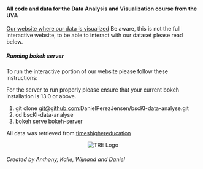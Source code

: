 #### All code and data for the Data Analysis and Visualization course from the UVA

[Our website where our data is visualized](https://danielperezjensen.github.io/bscKI-data-analyse/) Be aware, this is not the full interactive website, to be able to interact with our dataset please read below.

##### Running bokeh server
To run the interactive portion of our website please follow these instructions:

For the server to run properly please ensure that your current bokeh installation is 13.0 or above.

1. git clone git@github.com:DanielPerezJensen/bscKI-data-analyse.git
2. cd bscKI-data-analyse
3. bokeh serve bokeh-server

All data was retrieved from [timeshighereducation](https://www.timeshighereducation.com/world-university-rankings/2018/world-ranking)

<span style="display:block;text-align:center">![TRE Logo](https://www.timeshighereducation.com/sites/default/files/the-wur-logo.jpg)</span>

###### Created by Anthony, Kalle, Wijnand and Daniel

